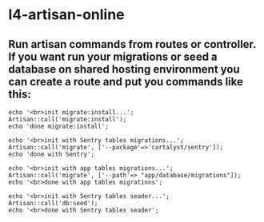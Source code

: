 l4-artisan-online
=================

Run artisan commands from routes or controller. If you want run your migrations or seed a database on shared hosting environment you can create a route and put you commands like this:
----

<nowiki>

	echo '<br>init migrate:install...';
	Artisan::call('migrate:install');
	echo 'done migrate:install';
	
	echo '<br>init with Sentry tables migrations...';
	Artisan::call('migrate', ['--package'=>'cartalyst/sentry']);
	echo 'done with Sentry';

	echo '<br>init with app tables migrations...';
	Artisan::call('migrate', ['--path'=> "app/database/migrations"]);
	echo '<br>done with app tables migrations';

	echo '<br>init with Sentry tables seader...';
	Artisan::call('db:seed');
	echo '<br>done with Sentry tables seader';
</nowiki>
